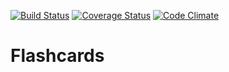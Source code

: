 [![Build Status](https://travis-ci.org/justCxx/flashcards.svg)](https://travis-ci.org/justCxx/flashcards)
[![Coverage Status](https://coveralls.io/repos/justCxx/flashcards/badge.svg?branch=coveralls-integration&service=github)](https://coveralls.io/github/justCxx/flashcards?branch=coveralls-integration)
[![Code Climate](https://codeclimate.com/github/justCxx/flashcards/badges/gpa.svg)](https://codeclimate.com/github/justCxx/flashcards)

Flashcards
==========
